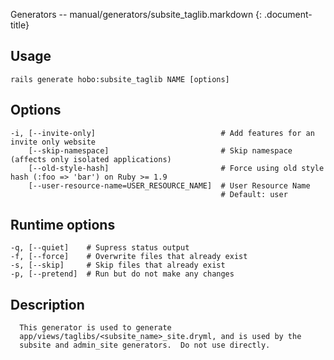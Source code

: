 Generators -- manual/generators/subsite\_taglib.markdown
{: .document-title}


## Usage

    

    rails generate hobo:subsite_taglib NAME [options]


## Options

    

    -i, [--invite-only]                            # Add features for an invite only website
        [--skip-namespace]                         # Skip namespace (affects only isolated applications)
        [--old-style-hash]                         # Force using old style hash (:foo => 'bar') on Ruby >= 1.9
        [--user-resource-name=USER_RESOURCE_NAME]  # User Resource Name
                                                   # Default: user


## Runtime options

    

    -q, [--quiet]    # Supress status output
    -f, [--force]    # Overwrite files that already exist
    -s, [--skip]     # Skip files that already exist
    -p, [--pretend]  # Run but do not make any changes


## Description

    

      This generator is used to generate
      app/views/taglibs/<subsite_name>_site.dryml, and is used by the
      subsite and admin_site generators.  Do not use directly.
